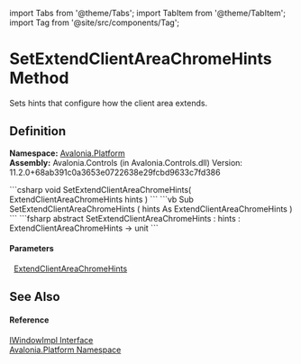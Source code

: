 import Tabs from '@theme/Tabs'; 
import TabItem from '@theme/TabItem'; 
import Tag from '@site/src/components/Tag'; 

# SetExtendClientAreaChromeHints Method


Sets hints that configure how the client area extends.



## Definition
**Namespace:** <a href="N_Avalonia_Platform">Avalonia.Platform</a>  
**Assembly:** Avalonia.Controls (in Avalonia.Controls.dll) Version: 11.2.0+68ab391c0a3653e0722638e29fcbd9633c7fd386

<Tabs groupId="api-code-preview">
<TabItem value="csharp" label="C#">
```csharp
void SetExtendClientAreaChromeHints(
	ExtendClientAreaChromeHints hints
)
```
</TabItem>
<TabItem value="vb" label="VB">
```vb
Sub SetExtendClientAreaChromeHints ( 
	hints As ExtendClientAreaChromeHints
)
```
</TabItem>
<TabItem value="fsharp" label="F#">
```fsharp
abstract SetExtendClientAreaChromeHints : 
        hints : ExtendClientAreaChromeHints -> unit 
```
</TabItem>
</Tabs>



#### Parameters
<dl><dt>  <a href="T_Avalonia_Platform_ExtendClientAreaChromeHints">ExtendClientAreaChromeHints</a></dt><dd /></dl>

## See Also


#### Reference
<a href="T_Avalonia_Platform_IWindowImpl">IWindowImpl Interface</a>  
<a href="N_Avalonia_Platform">Avalonia.Platform Namespace</a>  
